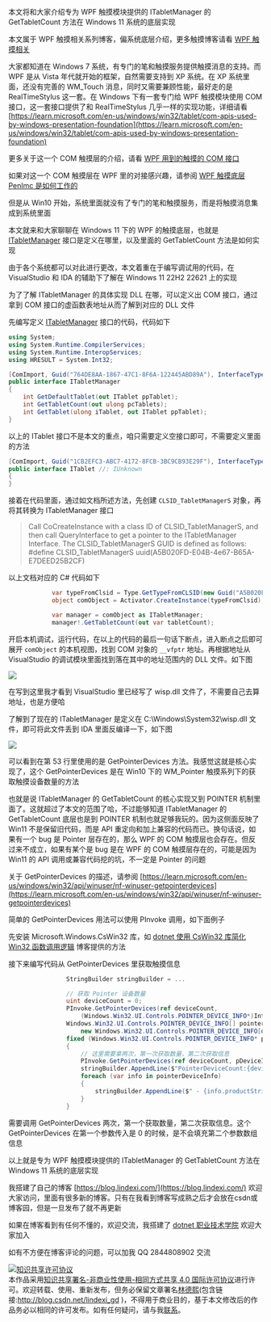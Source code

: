 
本文将和大家介绍专为 WPF 触摸模块提供的 ITabletManager 的 GetTabletCount 方法在 Windows 11 系统的底层实现

<!--more-->


<!-- CreateTime:2023/9/19 20:06:32 -->

<!-- 发布 -->
<!-- 博客 -->

本文属于 WPF 触摸相关系列博客，偏系统底层介绍，更多触摸博客请看 [WPF 触摸相关](https://blog.lindexi.com/post/WPF-%E8%A7%A6%E6%91%B8%E7%9B%B8%E5%85%B3.html )

大家都知道在 Windows 7 系统，有专门的笔和触摸服务提供触摸消息的支持。而 WPF 是从 Vista 年代就开始的框架，自然需要支持到 XP 系统。在 XP 系统里面，还没有完善的 WM_Touch 消息，同时又需要兼顾性能，最好走的是 RealTimeStylus 这一套。在 Windows 下有一套专门给 WPF 触摸模块使用 COM 接口，这一套接口提供了和 RealTimeStylus 几乎一样的实现功能，详细请看 [https://learn.microsoft.com/en-us/windows/win32/tablet/com-apis-used-by-windows-presentation-foundation](https://learn.microsoft.com/en-us/windows/win32/tablet/com-apis-used-by-windows-presentation-foundation)

更多关于这一个 COM 触摸层的介绍，请看 [WPF 用到的触摸的 COM 接口](https://blog.lindexi.com/post/WPF-%E7%94%A8%E5%88%B0%E7%9A%84%E8%A7%A6%E6%91%B8%E7%9A%84-COM-%E6%8E%A5%E5%8F%A3.html )

如果对这一个 COM 触摸层在 WPF 里的对接感兴趣，请参阅 [WPF 触摸底层 PenImc 是如何工作的](https://blog.lindexi.com/post/WPF-%E8%A7%A6%E6%91%B8%E5%BA%95%E5%B1%82-PenImc-%E6%98%AF%E5%A6%82%E4%BD%95%E5%B7%A5%E4%BD%9C%E7%9A%84.html )

但是从 Win10 开始，系统里面就没有了专门的笔和触摸服务，而是将触摸消息集成到系统里面

本文就来和大家聊聊在 Windows 11 下的 WPF 的触摸底层，也就是 [ITabletManager](https://learn.microsoft.com/en-us/windows/win32/tablet/itabletmanager) 接口是定义在哪里，以及里面的 GetTabletCount 方法是如何实现

由于各个系统都可以对此进行更改，本文着重在于编写调试用的代码，在 VisualStudio 和 IDA 的辅助下了解在 Windows 11 22H2 22621 上的实现

为了了解 ITabletManager 的具体实现 DLL 在哪，可以定义出 COM 接口，通过拿到 COM 接口的虚函数表地址从而了解到对应的 DLL 文件

先编写定义 [ITabletManager](https://learn.microsoft.com/en-us/windows/win32/tablet/itabletmanager) 接口的代码，代码如下

```csharp
using System;
using System.Runtime.CompilerServices;
using System.Runtime.InteropServices;
using HRESULT = System.Int32;

[ComImport, Guid("764DE8AA-1867-47C1-8F6A-122445ABD89A"), InterfaceType(ComInterfaceType.InterfaceIsIUnknown)]
public interface ITabletManager
{
    int GetDefaultTablet(out ITablet ppTablet);
    int GetTabletCount(out ulong pcTablets);
    int GetTablet(ulong iTablet, out ITablet ppTablet);
}
```

以上的 ITablet 接口不是本文的重点，咱只需要定义空接口即可，不需要定义里面的方法

```csharp
[ComImport, Guid("1CB2EFC3-ABC7-4172-8FCB-3BC9CB93E29F"), InterfaceType(ComInterfaceType.InterfaceIsIUnknown)]
public interface ITablet //: IUnknown
{
}
```

接着在代码里面，通过如文档所述方法，先创建 `CLSID_TabletManagerS` 对象，再将其转换为 ITabletManager 接口

> Call CoCreateInstance with a class ID of CLSID_TabletManagerS, and then call QueryInterface to get a pointer to the ITabletManager Interface. The CLSID_TabletManagerS GUID is defined as follows: #define CLSID_TabletManagerS uuid(A5B020FD-E04B-4e67-B65A-E7DEED25B2CF)

以上文档对应的 C# 代码如下

```csharp
            var typeFromClsid = Type.GetTypeFromCLSID(new Guid("A5B020FD-E04B-4e67-B65A-E7DEED25B2CF"));
            object comObject = Activator.CreateInstance(typeFromClsid);

            var manager = comObject as ITabletManager;
            manager!.GetTabletCount(out var tabletCount);
```

开启本机调试，运行代码，在以上的代码的最后一句话下断点，进入断点之后即可展开 `comObject` 的本机视图，找到 COM 对象的 `__vfptr` 地址。再根据地址从 VisualStudio 的调试模块里面找到落在其中的地址范围内的 DLL 文件。如下图

<!-- ![](image/探索 WPF 的 ITabletManager.GetTabletCount 在 Win11 系统的底层实现/探索 WPF 的 ITabletManager.GetTabletCount 在 Win11 系统的底层实现0.png) -->

![](http://cdn.lindexi.site/lindexi%2F20239192012398353.jpg)

在写到这里我才看到 VisualStudio 里已经写了 wisp.dll 文件了，不需要自己去算地址，也是方便哈

了解到了现在的 ITabletManager 是定义在 C:\Windows\System32\wisp.dll 文件，即可将此文件丢到 IDA 里面反编译一下，如下图

<!-- ![](image/探索 WPF 的 ITabletManager.GetTabletCount 在 Win11 系统的底层实现/探索 WPF 的 ITabletManager.GetTabletCount 在 Win11 系统的底层实现1.png) -->

![](http://cdn.lindexi.site/lindexi%2F20239192018351610.jpg)

可以看到在第 53 行里使用的是 GetPointerDevices 方法。我感觉这就是核心实现了，这个 GetPointerDevices 是在 Win10 下的 WM_Pointer 触摸系列下的获取触摸设备数量的方法

也就是说 ITabletManager 的 GetTabletCount 的核心实现又到 POINTER 机制里面了。这就超过了本文的范围了哈，不过能够知道 ITabletManager 的 GetTabletCount 底层也是到 POINTER 机制也就足够我玩的。因为这侧面反映了 Win11 不是保留旧代码，而是 API 重定向和加上兼容的代码而已。换句话说，如果有一个 bug 是 Pointer 层存在的，那么 WPF 的 COM 触摸层也会存在。但反过来不成立，如果有某个是 bug 是在 WPF 的 COM 触摸层存在的，可能是因为 Win11 的 API 调用或兼容代码挖的坑，不一定是 Pointer 的问题

关于 GetPointerDevices 的描述，请参阅 [https://learn.microsoft.com/en-us/windows/win32/api/winuser/nf-winuser-getpointerdevices](https://learn.microsoft.com/en-us/windows/win32/api/winuser/nf-winuser-getpointerdevices)

简单的 GetPointerDevices 用法可以使用 PInvoke 调用，如下面例子

先安装 Microsoft.Windows.CsWin32 库，如 [dotnet 使用 CsWin32 库简化 Win32 函数调用逻辑](https://blog.lindexi.com/post/dotnet-%E4%BD%BF%E7%94%A8-CsWin32-%E5%BA%93%E7%AE%80%E5%8C%96-Win32-%E5%87%BD%E6%95%B0%E8%B0%83%E7%94%A8%E9%80%BB%E8%BE%91.html ) 博客提供的方法

接下来编写代码从 GetPointerDevices 里获取触摸信息

```csharp
                StringBuilder stringBuilder = ...

                // 获取 Pointer 设备数量
                uint deviceCount = 0;
                PInvoke.GetPointerDevices(ref deviceCount,
                    (Windows.Win32.UI.Controls.POINTER_DEVICE_INFO*)IntPtr.Zero);
                Windows.Win32.UI.Controls.POINTER_DEVICE_INFO[] pointerDeviceInfo =
                    new Windows.Win32.UI.Controls.POINTER_DEVICE_INFO[deviceCount];
                fixed (Windows.Win32.UI.Controls.POINTER_DEVICE_INFO* pDeviceInfo = &pointerDeviceInfo[0])
                {
                    // 这里需要拿两次，第一次获取数量，第二次获取信息
                    PInvoke.GetPointerDevices(ref deviceCount, pDeviceInfo);
                    stringBuilder.AppendLine($"PointerDeviceCount:{deviceCount} 设备列表：");
                    foreach (var info in pointerDeviceInfo)
                    {
                        stringBuilder.AppendLine($" - {info.productString}");
                    }
                }
```

需要调用 GetPointerDevices 两次，第一个获取数量，第二次获取信息。这个 GetPointerDevices 在第一个参数传入是 0 的时候，是不会填充第二个参数数组信息

以上就是专为 WPF 触摸模块提供的 ITabletManager 的 GetTabletCount 方法在 Windows 11 系统的底层实现


我搭建了自己的博客 [https://blog.lindexi.com/](https://blog.lindexi.com/) 欢迎大家访问，里面有很多新的博客。只有在我看到博客写成熟之后才会放在csdn或博客园，但是一旦发布了就不再更新

如果在博客看到有任何不懂的，欢迎交流，我搭建了 [dotnet 职业技术学院](https://t.me/dotnet_campus) 欢迎大家加入

如有不方便在博客评论的问题，可以加我 QQ 2844808902 交流

<a rel="license" href="http://creativecommons.org/licenses/by-nc-sa/4.0/"><img alt="知识共享许可协议" style="border-width:0" src="https://licensebuttons.net/l/by-nc-sa/4.0/88x31.png" /></a><br />本作品采用<a rel="license" href="http://creativecommons.org/licenses/by-nc-sa/4.0/">知识共享署名-非商业性使用-相同方式共享 4.0 国际许可协议</a>进行许可。欢迎转载、使用、重新发布，但务必保留文章署名[林德熙](http://blog.csdn.net/lindexi_gd)(包含链接:http://blog.csdn.net/lindexi_gd )，不得用于商业目的，基于本文修改后的作品务必以相同的许可发布。如有任何疑问，请与我[联系](mailto:lindexi_gd@163.com)。